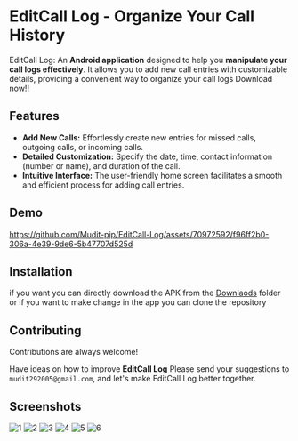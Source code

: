 # EditCall Log - Organize Your Call History 
EditCall Log: An **Android application** designed to help you **manipulate your call logs effectively**. It allows you to add new call entries with customizable details, providing a convenient way to organize your call logs Download now!!
## Features

- **Add New Calls:** Effortlessly create new entries for missed calls, outgoing calls, or incoming calls.
- **Detailed Customization:** Specify the date, time, contact information (number or name), and duration of the call.
- **Intuitive Interface:** The user-friendly home screen facilitates a smooth and efficient process for adding call entries.


## Demo
https://github.com/Mudit-pip/EditCall-Log/assets/70972592/f96ff2b0-306a-4e39-9de6-5b47707d525d



## Installation
if you want you can directly download the APK from the [Downlaods](https://github.com/Mudit-pip/EditCall-Log/tree/main/Downloads) folder
or if you want to make change in the app you can clone the repository

    
## Contributing

Contributions are always welcome!

Have ideas on how to improve **EditCall Log**
Please send your suggestions to `mudit292005@gmail.com`, and let's make EditCall Log better together.


## Screenshots
![1](https://github.com/Mudit-pip/EditCall-Log/assets/70972592/c09b1289-4246-4579-8475-a628a5f7d6ff)
![2](https://github.com/Mudit-pip/EditCall-Log/assets/70972592/371c7172-0d7c-4117-aaf0-e0ba18e93946)
![3](https://github.com/Mudit-pip/EditCall-Log/assets/70972592/5b43d1a0-3c22-42a8-abee-1134aa7b19c2)
![4](https://github.com/Mudit-pip/EditCall-Log/assets/70972592/482e92f3-f0ef-4166-ad6a-e17252905f66)
![5](https://github.com/Mudit-pip/EditCall-Log/assets/70972592/1136c755-8b2c-4b3e-8315-7fc13cead733)
![6](https://github.com/Mudit-pip/EditCall-Log/assets/70972592/bed90c4a-de86-4cc8-a0ab-fe3b63d767f5)


